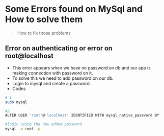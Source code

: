 # Some Errors found on MySql and How to solve them
> How to fix those problems

## Error on authenticating or error on root@localhost

- This error appears when we have no password on db and our app is making connection with password on it. 
- To solve this we need to add password on our db. 
- Login to mysql and create a password. 
- Codes 
```bash
# 1
sudo mysql

#2
ALTER USER 'root'@'localhost' IDENTIFIED WITH mysql_native_password BY 'insert_password';

#login using the new added password
mysql -u root -p

```
